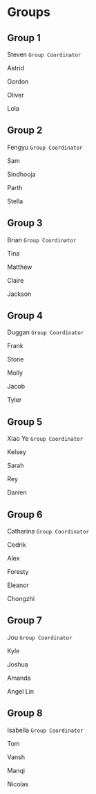 # Groups

## Group 1

Steven `Group Coordinator`

Astrid

Gordon

Oliver

Lola

## Group 2

Fengyu `Group Coordinator`

Sam

Sindhooja

Parth

Stella

## Group 3

Brian `Group Coordinator`

Tina

Matthew

Claire

Jackson

## Group 4


Duggan `Group Coordinator`

Frank

Stone

Molly

Jacob

Tyler

## Group 5

Xiao Ye `Group Coordinator`

Kelsey

Sarah

Rey

Darren


## Group 6

Catharina `Group Coordinator`

Cedrik

Alex

Foresty

Eleanor

Chongzhi

## Group 7

Jou `Group Coordinator`

Kyle

Joshua

Amanda

Angel Lin


## Group 8

Isabella  `Group Coordinator`

Tom

Vansh

Manqi

Nicolas
